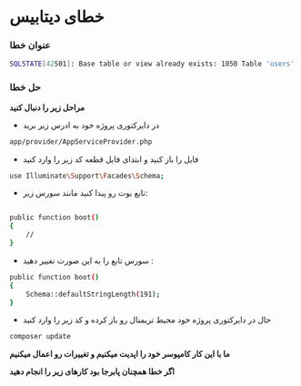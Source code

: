 #  خطای دیتابیس
### عنوان خطا
```bash
SQLSTATE[42S01]: Base table or view already exists: 1050 Table 'users' already exists (SQL: create table users
```

### حل خطا
__مراحل زیر را دنبال کنید__

* در دایرکتوری پروژه خود به ادرس زیر برید
```bash 
app/provider/AppServiceProvider.php
```
* فایل را باز کنید و ابتدای فایل قطعه کد زیر را وارد کنید
```bash 
use Illuminate\Support\Facades\Schema;
```
* تابع بوت رو پبدا کنید مانند سورس زیر:
```bash 

public function boot()
{
    //
}
```

* سورس تابع را به این صورت تغییر دهید :
```bash 
public function boot()
{
    Schema::defaultStringLength(191);
}
```
* حال در دایرکتوری پروژه خود محیط تریمنال رو باز کرده و کد زیر را وارد کنید 

```bash 
composer update
```
__ما با این کار کامپوسر خود را اپدیت میکنیم و تغییرات رو اعمال میکنیم__

__اگر خطا همچنان پابرجا بود کارهای زیر را انجام دهید__
